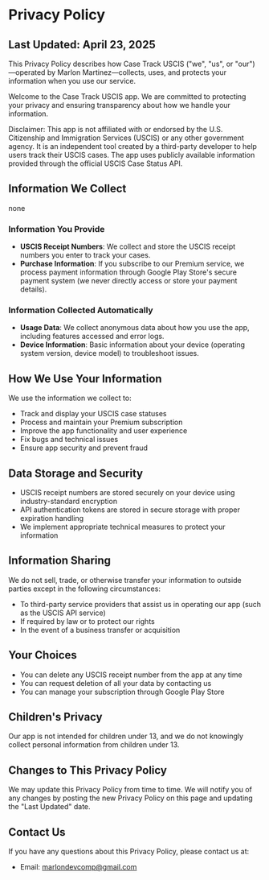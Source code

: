 # Privacy Policy

## Last Updated: April 23, 2025
This Privacy Policy describes how Case Track USCIS ("we", "us", or "our")—operated by Marlon Martinez—collects, uses, and protects your information when you use our service.

Welcome to the Case Track USCIS app. We are committed to protecting your privacy and ensuring transparency about how we handle your information.

Disclaimer: This app is not affiliated with or endorsed by the U.S. Citizenship and Immigration Services (USCIS) or any other government agency. It is an independent tool created by a third-party developer to help users track their USCIS cases. The app uses publicly available information provided through the official USCIS Case Status API.

## Information We Collect

none

### Information You Provide

- **USCIS Receipt Numbers**: We collect and store the USCIS receipt numbers you enter to track your cases.
- **Purchase Information**: If you subscribe to our Premium service, we process payment information through Google Play Store's secure payment system (we never directly access or store your payment details).

### Information Collected Automatically

- **Usage Data**: We collect anonymous data about how you use the app, including features accessed and error logs.
- **Device Information**: Basic information about your device (operating system version, device model) to troubleshoot issues.

## How We Use Your Information

We use the information we collect to:

- Track and display your USCIS case statuses
- Process and maintain your Premium subscription
- Improve the app functionality and user experience
- Fix bugs and technical issues
- Ensure app security and prevent fraud

## Data Storage and Security

- USCIS receipt numbers are stored securely on your device using industry-standard encryption
- API authentication tokens are stored in secure storage with proper expiration handling
- We implement appropriate technical measures to protect your information

## Information Sharing

We do not sell, trade, or otherwise transfer your information to outside parties except in the following circumstances:

- To third-party service providers that assist us in operating our app (such as the USCIS API service)
- If required by law or to protect our rights
- In the event of a business transfer or acquisition

## Your Choices

- You can delete any USCIS receipt number from the app at any time
- You can request deletion of all your data by contacting us
- You can manage your subscription through Google Play Store

## Children's Privacy

Our app is not intended for children under 13, and we do not knowingly collect personal information from children under 13.

## Changes to This Privacy Policy

We may update this Privacy Policy from time to time. We will notify you of any changes by posting the new Privacy Policy on this page and updating the "Last Updated" date.

## Contact Us

If you have any questions about this Privacy Policy, please contact us at:

- Email: marlondevcomp@gmail.com
